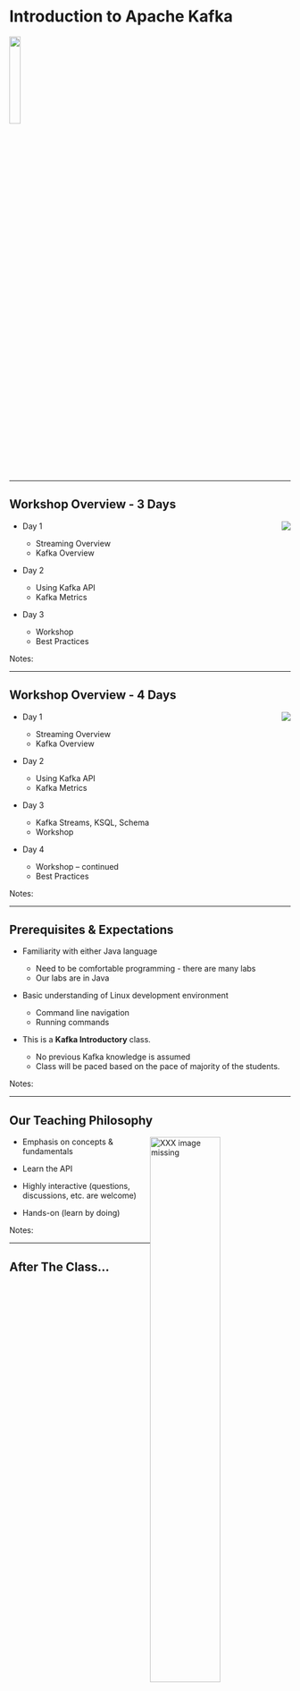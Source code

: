 # Introduction to Apache Kafka

<img src="../../assets/images/logos/kafka-logo-1.png" style="width:20%;" />


---
## Workshop Overview - 3 Days

<img src="../../assets/images/logos/kafka-logo-1.png" style="float:right;"/>

 * Day 1
     -  Streaming Overview
     -  Kafka Overview

 * Day 2
     -  Using Kafka API
     -  Kafka Metrics

 * Day 3

     -  Workshop
     -  Best Practices

 

Notes: 


---


## Workshop Overview - 4 Days


<img src="../../assets/images/logos/kafka-logo-1.png" style="float:right;"/>

 * Day 1
     -  Streaming Overview
     -  Kafka Overview

 * Day 2
     -  Using Kafka API
     -  Kafka Metrics


 * Day 3
     -  Kafka Streams, KSQL, Schema
     -  Workshop

 * Day 4
     -  Workshop – continued
     -  Best Practices

 

Notes: 




---

## Prerequisites & Expectations


 * Familiarity with either Java language

     - Need to be comfortable programming - there are many labs
     - Our labs are in Java

 * Basic understanding of Linux development environment

     - Command line navigation 
     - Running commands

 * This is a **Kafka Introductory** class. 

     - No previous Kafka knowledge is assumed
     - Class will be paced based on the pace of majority of the students. 



Notes: 




---

## Our Teaching Philosophy

<img src="../../assets/images/generic/3rd-party/simpsons-1.png" alt="XXX image missing" style="width:50%;float:right;"/> 

 * Emphasis on concepts & fundamentals

 * Learn the API

 * Highly interactive (questions, discussions, etc.  are welcome)

 * Hands-on (learn by doing)



Notes: 



---


## After The Class...


<img src="../../assets/images/kafka/3rd-party/AFTER_THE_CLASS-kafka.png" alt="AFTER_THE_CLASS-kafka.png" style="width:60%;"/>


Notes: 

By the end of the class... .


---

## About You And Me


* About you
    - Your Name
    - Your background (developer, admin, manager, etc.)
    - Technologies you are familiar with
    - Familiarity with Kafka  
    (scale of 1 – 4 ;  1 – new, 2 - know some concepts,  3 – too a course, 4 -  using it at work)
    - Something non-technical about you!  
    (favorite ice cream flavor / hobby…etc)

<img src="../../assets/images/generic/3rd-party/ice-cream-3.png" style="width:20%;"/>   &nbsp;
<img src="../../assets/images/generic/3rd-party/hiking-3.jpg" style="width:20%;"/>
<img src="../../assets/images/generic/3rd-party/biking-1.jpg" style="width:20%;"/>

Notes: 




---

## Recommended Books


 * Kafka – The Definitive Guide

<img src="../../assets/images/kafka/3rd-party/kafka-book-9781491936160.jpg"  />

Notes: 

Image credit : http://shop.oreilly.com/


---
## Class Logistics

* Instructor’s contact

* Slides
    - For each session, slides will be emailed out or delivered via virtual classroom

* Labs
    - Lab files will be distributed

* Lab environment
    - Provided in the cloud

---




## Let's Get Started!
